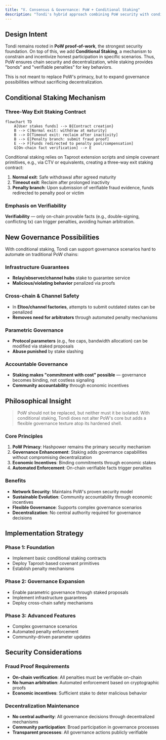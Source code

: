 ```yaml
---
title: "V. Consensus & Governance: PoW + Conditional Staking"
description: "Tondi's hybrid approach combining PoW security with conditional staking for enhanced governance"
---
```


## Design Intent

Tondi remains rooted in **PoW proof-of-work**, the strongest security foundation. On top of this, we add **Conditional Staking**, a mechanism to constrain and incentivize honest participation in specific scenarios. Thus, PoW ensures chain security and decentralization, while staking provides "bonds" and "verifiable penalties" for key behaviors.

This is not meant to replace PoW's primacy, but to expand governance possibilities without sacrificing decentralization.

## Conditional Staking Mechanism

### Three-Way Exit Staking Contract

```mermaid
flowchart TD
    A[User stakes funds] --> B{Contract creation}
    B --> C[Normal exit: withdraw at maturity]
    B --> D[Timeout exit: reclaim after inactivity]
    B --> E[Penalty branch: submit fraud proof]
    E --> F[Funds redirected to penalty pool/compensation]
    G[On-chain fact verification] --> E
```

Conditional staking relies on Taproot extension scripts and simple covenant primitives, e.g., via CTV or equivalents, creating a three-way exit staking contract:

1. **Normal exit**: Safe withdrawal after agreed maturity
2. **Timeout exit**: Reclaim after prolonged inactivity  
3. **Penalty branch**: Upon submission of verifiable fraud evidence, funds redirected to penalty pool or victim

### Emphasis on Verifiability

**Verifiability** — only on-chain provable facts (e.g., double-signing, conflicting tx) can trigger penalties, avoiding human arbitration.

## New Governance Possibilities

With conditional staking, Tondi can support governance scenarios hard to automate on traditional PoW chains:

### Infrastructure Guarantees
- **Relay/observer/channel hubs** stake to guarantee service
- **Malicious/violating behavior** penalized via proofs

### Cross-chain & Channel Safety
- In **Eltoo/channel factories**, attempts to submit outdated states can be penalized
- **Removes need for arbitrators** through automated penalty mechanisms

### Parametric Governance
- **Protocol parameters** (e.g., fee caps, bandwidth allocation) can be modified via staked proposals
- **Abuse punished** by stake slashing

### Accountable Governance
- **Staking makes "commitment with cost" possible** — governance becomes binding, not costless signaling
- **Community accountability** through economic incentives

## Philosophical Insight

> PoW should not be replaced, but neither must it be isolated. With conditional staking, Tondi does not alter PoW's core but adds a flexible governance texture atop its hardened shell.

### Core Principles

1. **PoW Primacy**: Hashpower remains the primary security mechanism
2. **Governance Enhancement**: Staking adds governance capabilities without compromising decentralization
3. **Economic Incentives**: Binding commitments through economic stakes
4. **Automated Enforcement**: On-chain verifiable facts trigger penalties

### Benefits

- **Network Security**: Maintains PoW's proven security model
- **Sustainable Evolution**: Community accountability through economic incentives
- **Flexible Governance**: Supports complex governance scenarios
- **Decentralization**: No central authority required for governance decisions

## Implementation Strategy

### Phase 1: Foundation
- Implement basic conditional staking contracts
- Deploy Taproot-based covenant primitives
- Establish penalty mechanisms

### Phase 2: Governance Expansion
- Enable parametric governance through staked proposals
- Implement infrastructure guarantees
- Deploy cross-chain safety mechanisms

### Phase 3: Advanced Features
- Complex governance scenarios
- Automated penalty enforcement
- Community-driven parameter updates

## Security Considerations

### Fraud Proof Requirements
- **On-chain verification**: All penalties must be verifiable on-chain
- **No human arbitration**: Automated enforcement based on cryptographic proofs
- **Economic incentives**: Sufficient stake to deter malicious behavior

### Decentralization Maintenance
- **No central authority**: All governance decisions through decentralized mechanisms
- **Community participation**: Broad participation in governance processes
- **Transparent processes**: All governance actions publicly verifiable
